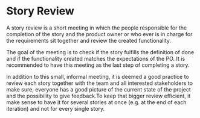 # Story Review

A story review is a short meeting in which the people responsible for the completion of the story and the product owner or who ever is in charge for the requirements sit together and review the created functionality. 

The goal of the meeting is to check if the story fulfills the definition of done and if the functionality created matches the expectations of the PO. It is recommended to have this meeting as the last step of completing a story.

In addition to this small, informal meeting, it is deemed a good practice to review each story together with the team and all interested stakeholders to make sure, everyone has a good picture of the current state of the project and the possibility to give feedback.To keep that bigger review efficient, it make sense to have it for several stories at once \(e.g. at the end of each iteration\) and not for every single story.



